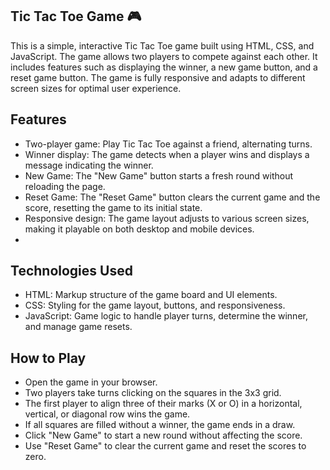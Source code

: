 ## Tic Tac Toe Game 🎮
This is a simple, interactive Tic Tac Toe game built using HTML, CSS, and JavaScript. The game allows two players to compete against each other. It includes features such as displaying the winner, a new game button, and a reset game button. The game is fully responsive and adapts to different screen sizes for optimal user experience.

## Features
- Two-player game: Play Tic Tac Toe against a friend, alternating turns.
- Winner display: The game detects when a player wins and displays a message indicating the winner.
- New Game: The "New Game" button starts a fresh round without reloading the page.
- Reset Game: The "Reset Game" button clears the current game and the score, resetting the game to its initial state.
- Responsive design: The game layout adjusts to various screen sizes, making it playable on both desktop and mobile devices.
- 
## Technologies Used
- HTML: Markup structure of the game board and UI elements.
- CSS: Styling for the game layout, buttons, and responsiveness.
- JavaScript: Game logic to handle player turns, determine the winner, and manage game resets.
  
## How to Play
- Open the game in your browser.
- Two players take turns clicking on the squares in the 3x3 grid.
- The first player to align three of their marks (X or O) in a horizontal, vertical, or diagonal row wins the game.
- If all squares are filled without a winner, the game ends in a draw.
- Click "New Game" to start a new round without affecting the score.
- Use "Reset Game" to clear the current game and reset the scores to zero.
